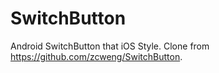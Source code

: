# SwitchButton
Android  SwitchButton that iOS Style. Clone from https://github.com/zcweng/SwitchButton.
